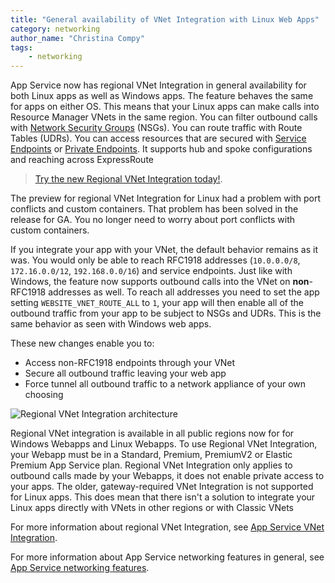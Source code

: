 ```yaml
---
title: "General availability of VNet Integration with Linux Web Apps"
category: networking
author_name: "Christina Compy"
tags:
    - networking
---
```


App Service now has regional VNet Integration in general availability for both Linux apps as well as Windows apps. The feature behaves the same for apps on either OS.  This means that your Linux apps can make calls into Resource Manager VNets in the same region. You can filter outbound calls with [Network Security Groups](https://docs.microsoft.com/archive/blogs/igorpag/azure-network-security-groups-nsg-best-practices-and-lessons-learned) (NSGs). You can route traffic with Route Tables (UDRs). You can access resources that are secured with [Service Endpoints](https://docs.microsoft.com/azure/virtual-network/virtual-network-service-endpoints-overview) or [Private Endpoints](https://docs.microsoft.com/azure/private-link/private-endpoint-overview). It supports hub and spoke configurations and reaching across ExpressRoute

> [Try the new Regional VNet Integration today!](https://docs.microsoft.com/azure/app-service/web-sites-integrate-with-vnet).

The preview for regional VNet Integration for Linux had a problem with port conflicts and custom containers. That problem has been solved in the release for GA. You no longer need to worry about port conflicts with custom containers. 

If you integrate your app with your VNet, the default behavior remains as it was. You would only be able to reach RFC1918 addresses (`10.0.0.0/8`, `172.16.0.0/12`, `192.168.0.0/16`) and service endpoints. Just like with Windows, the feature now supports outbound calls into the VNet on **non**-RFC1918 addresses as well. To reach all addresses you need to set the app setting `WEBSITE_VNET_ROUTE_ALL` to `1`, your app will then enable all of the outbound traffic from your app to be subject to NSGs and UDRs. This is the same behavior as seen with Windows web apps.

These new changes enable you to:

- Access non-RFC1918 endpoints through your VNet
- Secure all outbound traffic leaving your web app
- Force tunnel all outbound traffic to a network appliance of your own choosing

![Regional VNet Integration architecture]({{site.baseurl}}/media/2020/02/vnetint-regionalworks.png)

Regional VNet integration is available in all public regions now for for Windows Webapps and Linux Webapps. To use Regional VNet Integration, your Webapp must be in a Standard, Premium, PremiumV2 or Elastic Premium App Service plan. Regional VNet Integration only applies to outbound calls made by your Webapps, it does not enable private access to your apps. The older, gateway-required VNet Integration is not supported for Linux apps. This does mean that there isn't a solution to integrate your Linux apps directly with VNets in other regions or with Classic VNets

For more information about regional VNet Integration, see [App Service VNet Integration](https://docs.microsoft.com/azure/app-service/web-sites-integrate-with-vnet).

For more information about App Service networking features in general, see [App Service networking features](https://docs.microsoft.com/azure/app-service/networking-features).
